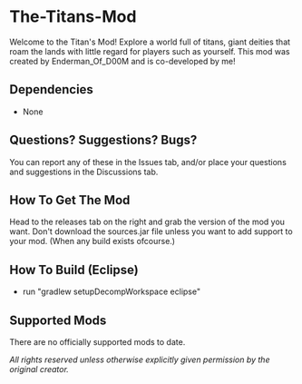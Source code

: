 # The-Titans-Mod
Welcome to the Titan's Mod! Explore a world full of titans, giant deities that roam the lands with little regard for players such as yourself. This mod was created by Enderman_Of_D00M and is co-developed by me!

## Dependencies
- None

## Questions? Suggestions? Bugs?
You can report any of these in the Issues tab, and/or place your questions and suggestions in the Discussions tab.

## How To Get The Mod
Head to the releases tab on the right and grab the version of the mod you want. Don't download the sources.jar file unless you want to add support to your mod. (When any build exists ofcourse.)

##  How To Build (Eclipse)
- run "gradlew setupDecompWorkspace eclipse"

## Supported Mods
There are no officially supported mods to date.

*All rights reserved unless otherwise explicitly given permission by the original creator.*
